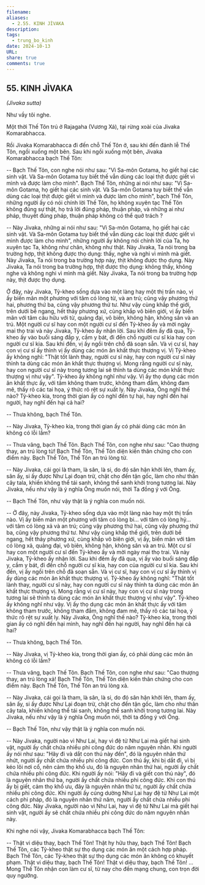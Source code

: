 ```yaml
---
filename: 
aliases:
  - 2.55. KINH JÌVAKA
description: 
tags:
  - trung_bo_kinh
date: 2024-10-13
URL: 
share: true
comments: true
---
```

## 55. KINH JÌVAKA  
_(Jìvaka sutta)_

Như vầy tôi nghe.

Một thời Thế Tôn trú ở Rajagaha (Vương Xá), tại rừng xoài của Jivaka Komarabhacca.

Rồi Jivaka Komarabhacca đi đến chỗ Thế Tôn ở, sau khi đến đảnh lễ Thế Tôn, ngồi xuống một bên. Sau khi ngồi xuống một bên, Jivaka Komarabhacca bạch Thế Tôn:

-- Bạch Thế Tôn, con nghe nói như sau: "Vì Sa-môn Gotama, họ giết hại các sinh vật. Và Sa-môn Gotama tuy biết thế vẫn dùng các loại thịt được giết vì mình và được làm cho mình". Bạch Thế Tôn, những ai nói như sau: "Vì Sa-môn Gotama, họ giết hại các sinh vật. Và Sa-môn Gotama tuy biết thế vẫn dùng các loại thịt được giết vì mình và được làm cho mình", bạch Thế Tôn, những người ấy có nói chính lời Thế Tôn, họ không xuyên tạc Thế Tôn không đúng sự thật, họ trả lời đúng pháp, thuận pháp, và những ai như pháp, thuyết đúng pháp, thuận pháp không có thể quở trách ?

-- Này Jivaka, những ai nói như sau: "Vì Sa-môn Gotama, họ giết hại các sinh vật. Và Sa-môn Gotama tuy biết thế vẫn dùng các loại thịt được giết vì mình được làm cho mình", những người ấy không nói chính lời của Ta, họ xuyên tạc Ta, không như chân, không như thật. Này Jivaka, Ta nói trong ba trường hợp, thịt không được thọ dụng: thấy, nghe và nghi vì mình mà giết. Này Jivaka, Ta nói trong ba trường hợp này, thịt không được thọ dụng. Này Jivaka, Ta nói trong ba trường hợp, thịt được thọ dụng: không thấy, không nghe và không nghi vì mình mà giết. Này Jivaka, Ta nói trong ba trường hợp này, thịt được thọ dụng.

Ở đây, này Jivaka, Tỷ-kheo sống dựa vào một làng hay một thị trấn nào, vị ấy biến mãn một phương với tâm có lòng từ, và an trú; cũng vậy phương thứ hai, phương thứ ba, cũng vậy phương thứ tư. Như vậy cùng khắp thế giới, trên dưới bề ngang, hết thảy phương xứ, cùng khắp vô biên giới, vị ấy biến mãn với tâm câu hữu với từ, quảng đại, vô biên, không hận, không sân và an trú. Một người cư sĩ hay con một người cư sĩ đến Tỷ-kheo ấy và mời ngày mai thọ trai và này Jivaka, Tỷ-kheo ấy nhận lời. Sau khi đêm ấy đã qua, Tỷ-kheo ấy vào buổi sáng đắp y, cầm y bát, đi đến chỗ người cư sĩ kia hay con người cư sĩ kia. Sau khi đến, vị ấy ngồi trên chỗ đã soạn sẵn. Và vị cư sĩ, hay con vị cư sĩ ấy thỉnh vị ấy dùng các món ăn khất thực thượng vị. Vị Tỷ-kheo ấy không nghĩ: "Thật tốt lành thay, người cư sĩ này, hay con người cư sĩ này thỉnh ta dùng các món ăn khất thực thượng vị. Mong rằng người cư sĩ này, hay con người cư sĩ này trong tương lai sẽ thỉnh ta dùng các món khất thực thượng vị như vậy". Tỷ-kheo ấy không nghĩ như vậy. Vị ấy thọ dụng các món ăn khất thực ấy, với tâm không tham trước, không tham đắm, không đam mê, thấy rõ các tai họa, ý thức rõ rệt sự xuất ly. Này Jivaka, Ông nghĩ thế nào? Tỷ-kheo kia, trong thời gian ấy có nghĩ đến tự hại, hay nghĩ đến hại người, hay nghĩ đến hại cả hai?

-- Thưa không, bạch Thế Tôn.

-- Này Jivaka, Tỷ-kheo kia, trong thời gian ấy có phải dùng các món ăn không có lỗi lầm?

-- Thưa vâng, bạch Thế Tôn. Bạch Thế Tôn, con nghe như sau: "Cao thượng thay, an trú lòng từ! Bạch Thế Tôn, Thế Tôn diện kiến thân chứng cho con điểm này. Bạch Thế Tôn, Thế Tôn an trú lòng từ.

-- Này Jivaka, cái gọi là tham, là sân, là si, do đó sân hận khởi lên, tham ấy, sân ấy, si ấy được Như Lại đoạn trừ, chặt cho đến tận gốc, làm cho như thân cây tala, khiến không thể tái sanh, không thể sanh khởi trong tương lai. Này Jivaka, nếu như vậy là ý nghĩa Ông muốn nói, thời Ta đồng ý với Ông.

-- Bạch Thế Tôn, như vậy thật là ý nghĩa con muốn nói.

-- Ở đây, này Jivaka, Tỷ-kheo sống dựa vào một làng nào hay một thị trấn nào. Vị ấy biến mãn một phương với tâm có lòng bi... với tâm có lòng hỷ... với tâm có lòng xả và an trú; cũng vậy phương thứ hai, cũng vậy phương thứ ba, cũng vậy phương thứ tư. Như vậy cùng khắp thế giới, trên dưới bề ngang, hết thảy phương xứ, cùng khắp vô biên giới, vị ấy, biến mãn với tâm có lòng xả, quảng đại, vô biên, không hận, không sân và an trú. Một cư sĩ hay con một người cư sĩ đến Tỷ-kheo ấy và mời ngày mai thọ trai. Và này Jivaka, Tỷ-kheo ấy nhận lời. Sau khi đêm ấy đã qua, vị ấy vào buổi sáng đắp y, cầm y bát, đi đến chỗ người cư sĩ kia, hay con của người cư sĩ kia. Sau khi đến, vị ấy ngồi trên chỗ đã soạn sẵn. Và vị cư sĩ, hay con vị cư sĩ ấy thỉnh vị ấy dùng các món ăn khất thực thượng vị. Tỷ-kheo ấy không nghĩ: "Thật tốt lành thay, người cư sĩ này, hay con người cư sĩ này thỉnh ta dùng các món ăn khất thực thượng vị. Mong rằng vị cư sĩ này, hay con vị cư sĩ này trong tương lai sẽ thỉnh ta dùng các món ăn khất thực thượng vị như vậy". Tỷ-kheo ấy không nghĩ như vậy. Vị ấy thọ dụng các món ăn khất thực ấy với tâm không tham trước, không tham đắm, không đam mê, thấy rõ các tai họa, ý thức rõ rệt sự xuất ly. Này Jivaka, Ông nghĩ thế nào? Tỷ-kheo kia, trong thời gian ấy có nghĩ đến hại mình, hay nghĩ đến hại người, hay nghĩ đến hại cả hai?

-- Thưa không, bạch Thế Tôn.

-- Này Jivaka, vị Tỷ-kheo kia, trong thời gian ấy, có phải dùng các món ăn không có lỗi lầm?

-- Thưa vâng, bạch Thế Tôn. Bạch Thế Tôn, con nghe như sau: "Cao thượng thay, an trú lòng xả! Bạch Thế Tôn, Thế Tôn diện kiến thân chứng cho con điểm này. Bạch Thế Tôn, Thế Tôn an trú lòng xả.

-- Này Jivaka, cái gọi là tham, là sân, là si, do đó sân hận khởi lên, tham ấy, sân ấy, si ấy được Như Lại đoạn trừ, chặt cho đến tận gốc, làm cho như thân cây tala, khiến không thể tái sanh, không thể sanh khởi trong tương lai. Này Jivaka, nếu như vậy là ý nghĩa Ông muốn nói, thời ta đồng ý với Ông.

-- Bạch Thế Tôn, như vậy thật là ý nghĩa con muốn nói.

-- Này Jivaka, người nào vì Như Lai, hay vì đệ tử Như Lai mà giết hại sinh vật, người ấy chất chứa nhiều phi công đức do năm nguyên nhân. Khi người ấy nói như sau: "Hãy đi và dắt con thú này đến", đó là nguyên nhân thứ nhứt, người ấy chất chứa nhiều phi công đức. Con thú ấy, khi bị dắt đi, vì bị kéo lôi nơi cổ, nên cảm thọ khổ ưu, đó là nguyên nhân thứ hai, người ấy chất chứa nhiều phi công đức. Khi người ấy nói: "Hãy đi và giết con thú này", đó là nguyên nhân thứ ba, người ấy chất chứa nhiều phi công đức. Khi con thú ấy bị giết, cảm thọ khổ ưu, đây là nguyên nhân thứ tư, người ấy chất chứa nhiều phi công đức. Khi người ấy cúng dường Như Lai hay đệ tử Như Lai một cách phi pháp, đó là nguyên nhân thứ năm, người ấy chất chứa nhiều phi công đức. Này Jivaka, người nào vì Như Lai, hay vì đệ tử Như Lai mà giết hại sinh vật, người ấy sẽ chất chứa nhiều phi công đức do năm nguyên nhân này.

Khi nghe nói vậy, Jivaka Komarabhacca bạch Thế Tôn:

-- Thật vi diệu thay, bạch Thế Tôn! Thật hy hữu thay, bạch Thế Tôn! Bạch Thế Tôn, các Tỷ-kheo thật sự thọ dụng các món ăn một cách hợp pháp. Bạch Thế Tôn, các Tỷ-kheo thật sự thọ dụng các món ăn không có khuyết phạm. Thật vi diệu thay, bạch Thế Tôn! Thật vi diệu thay, bạch Thế Tôn! ... Mong Thế Tôn nhận con làm cư sĩ, từ nay cho đến mạng chung, con trọn đời quy ngưỡng.